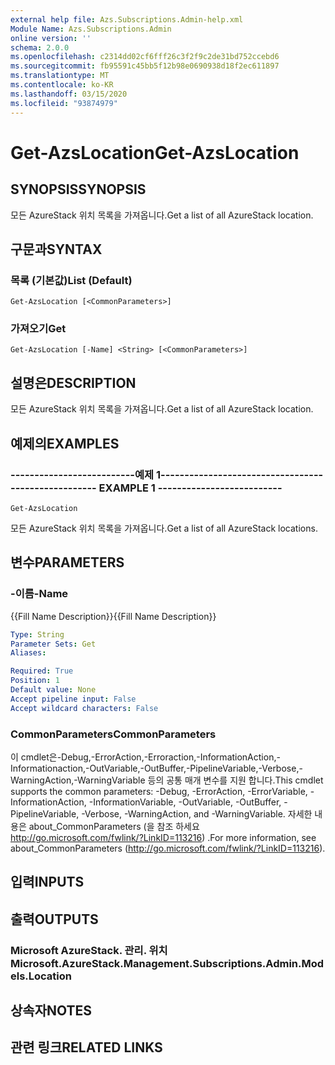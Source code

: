 ```yaml
---
external help file: Azs.Subscriptions.Admin-help.xml
Module Name: Azs.Subscriptions.Admin
online version: ''
schema: 2.0.0
ms.openlocfilehash: c2314dd02cf6fff26c3f2f9c2de31bd752ccebd6
ms.sourcegitcommit: fb95591c45bb5f12b98e0690938d18f2ec611897
ms.translationtype: MT
ms.contentlocale: ko-KR
ms.lasthandoff: 03/15/2020
ms.locfileid: "93874979"
---
```

# <span data-ttu-id="72d82-101">Get-AzsLocation</span><span class="sxs-lookup"><span data-stu-id="72d82-101">Get-AzsLocation</span></span>

## <span data-ttu-id="72d82-102">SYNOPSIS</span><span class="sxs-lookup"><span data-stu-id="72d82-102">SYNOPSIS</span></span>
<span data-ttu-id="72d82-103">모든 AzureStack 위치 목록을 가져옵니다.</span><span class="sxs-lookup"><span data-stu-id="72d82-103">Get a list of all AzureStack location.</span></span>

## <span data-ttu-id="72d82-104">구문과</span><span class="sxs-lookup"><span data-stu-id="72d82-104">SYNTAX</span></span>

### <span data-ttu-id="72d82-105">목록 (기본값)</span><span class="sxs-lookup"><span data-stu-id="72d82-105">List (Default)</span></span>
```
Get-AzsLocation [<CommonParameters>]
```

### <span data-ttu-id="72d82-106">가져오기</span><span class="sxs-lookup"><span data-stu-id="72d82-106">Get</span></span>
```
Get-AzsLocation [-Name] <String> [<CommonParameters>]
```

## <span data-ttu-id="72d82-107">설명은</span><span class="sxs-lookup"><span data-stu-id="72d82-107">DESCRIPTION</span></span>
<span data-ttu-id="72d82-108">모든 AzureStack 위치 목록을 가져옵니다.</span><span class="sxs-lookup"><span data-stu-id="72d82-108">Get a list of all AzureStack location.</span></span>

## <span data-ttu-id="72d82-109">예제의</span><span class="sxs-lookup"><span data-stu-id="72d82-109">EXAMPLES</span></span>

### <span data-ttu-id="72d82-110">--------------------------예제 1--------------------------</span><span class="sxs-lookup"><span data-stu-id="72d82-110">-------------------------- EXAMPLE 1 --------------------------</span></span>
```
Get-AzsLocation
```

<span data-ttu-id="72d82-111">모든 AzureStack 위치 목록을 가져옵니다.</span><span class="sxs-lookup"><span data-stu-id="72d82-111">Get a list of all AzureStack locations.</span></span>

## <span data-ttu-id="72d82-112">변수</span><span class="sxs-lookup"><span data-stu-id="72d82-112">PARAMETERS</span></span>

### <span data-ttu-id="72d82-113">-이름</span><span class="sxs-lookup"><span data-stu-id="72d82-113">-Name</span></span>
<span data-ttu-id="72d82-114">{{Fill Name Description}}</span><span class="sxs-lookup"><span data-stu-id="72d82-114">{{Fill Name Description}}</span></span>

```yaml
Type: String
Parameter Sets: Get
Aliases: 

Required: True
Position: 1
Default value: None
Accept pipeline input: False
Accept wildcard characters: False
```

### <span data-ttu-id="72d82-115">CommonParameters</span><span class="sxs-lookup"><span data-stu-id="72d82-115">CommonParameters</span></span>
<span data-ttu-id="72d82-116">이 cmdlet은-Debug,-ErrorAction,-Erroraction,-InformationAction,-Informationaction,-OutVariable,-OutBuffer,-PipelineVariable,-Verbose,-WarningAction,-WarningVariable 등의 공통 매개 변수를 지원 합니다.</span><span class="sxs-lookup"><span data-stu-id="72d82-116">This cmdlet supports the common parameters: -Debug, -ErrorAction, -ErrorVariable, -InformationAction, -InformationVariable, -OutVariable, -OutBuffer, -PipelineVariable, -Verbose, -WarningAction, and -WarningVariable.</span></span> <span data-ttu-id="72d82-117">자세한 내용은 about_CommonParameters (을 참조 하세요 http://go.microsoft.com/fwlink/?LinkID=113216) .</span><span class="sxs-lookup"><span data-stu-id="72d82-117">For more information, see about_CommonParameters (http://go.microsoft.com/fwlink/?LinkID=113216).</span></span>

## <span data-ttu-id="72d82-118">입력</span><span class="sxs-lookup"><span data-stu-id="72d82-118">INPUTS</span></span>

## <span data-ttu-id="72d82-119">출력</span><span class="sxs-lookup"><span data-stu-id="72d82-119">OUTPUTS</span></span>

### <span data-ttu-id="72d82-120">Microsoft AzureStack. 관리. 위치</span><span class="sxs-lookup"><span data-stu-id="72d82-120">Microsoft.AzureStack.Management.Subscriptions.Admin.Models.Location</span></span>

## <span data-ttu-id="72d82-121">상속자</span><span class="sxs-lookup"><span data-stu-id="72d82-121">NOTES</span></span>

## <span data-ttu-id="72d82-122">관련 링크</span><span class="sxs-lookup"><span data-stu-id="72d82-122">RELATED LINKS</span></span>

